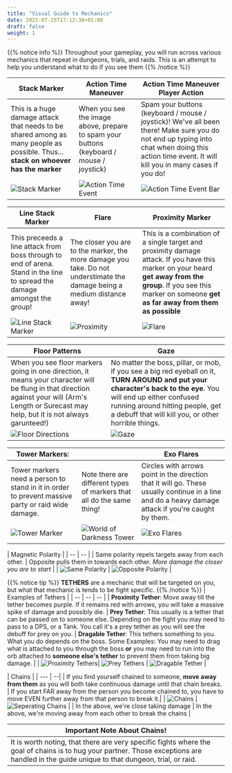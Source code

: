 ```yaml
---
title: "Visual Guide to Mechanics"
date: 2021-07-25T17:12:38+01:00
draft: false
weight: 1
---
```

 

{{% notice info %}}
Throughout your gameplay, you will run across various mechanics that repeat in dungeons, trials, and raids. This is an attempt to help you understand what to do if you see them
{{% /notice %}}

| Stack Marker | Action Time Maneuver | Action Time Maneuver Player Action |
| -- | -- | --- |
| This is a huge damage attack that needs to be shared among as many people as possible. Thus... **stack on whoever has the marker** | When you see the image above, prepare to spam your buttons (keyboard / mouse / joystick) | Spam your buttons (keyboard / mouse / joystick)! We've all been there! Make sure you do not end up typing into chat when doing this action time event. It will kill you in many cases if you do! |
| ![Stack Marker](/images/stack-marker.jpg) | ![Action Time Event](/images/action-time-event.jpg) | ![Action Time Event Bar](/images/action-time-event-bar.jpg) |


| Line Stack Marker | Flare | Proximity Marker
| -- | -- | -- |
| This preceeds a line attack from boss through to end of arena. Stand in the line to spread the damage amongst the group! | The closer you are to the marker, the more damage you take. Do not understimate the damage being a medium distance away! | This is a combination of a single target and proximity damage attack. If you have this marker on your heard **get away from the group**. If you see this marker on someone **get as far away from them as possible** |
| ![Line Stack Marker](/images/line-stack.jpg) | ![Proximity](/images/proximity.jpg) | ![Flare](/images/flare.jpg)|

| Floor Patterns | Gaze  |
| --- | -- |
| When you see floor markers going in one direction, it means your character will be flung in that direction against your will (Arm's Length or Surecast may help, but it is not always garunteed!) | No matter the boss, pillar, or mob, if you see a big red eyeball on it, **TURN AROUND and put your character's back to the eye**. You will end up either confused running around hitting people, get a debuff that will kill you, or other horrible things. | 
| ![Floor Directions](/images/direction-marker.jpg) | ![Gaze](/images/turn-around-eye.jpg) |

| Tower Markers: | | Exo Flares
| --- | -- | -- | 
| Tower markers need a person to stand in it in order to prevent massive party or raid wide damage. |Note there are different types of markers that all do the same thing!  | Circles with arrows point in the direction that it will go. These usually continue in a line and do a heavy damage attack if you're caught by them. |
| ![Tower Marker](/images/tower-marker.jpg) | ![World of Darkness Tower](/images/dark-tower.jpg) | ![Exo Flares](/images/exo-flare.jpg) |


| Magnetic Polarity |
| -- | -- |
| Same polarity repels targets away from each other. |  Opposite pulls them in towards each other. *More damage the closer you are to start* |
| ![Same Polarity](/images/same-polarity.jpg) |  ![Opposite Polarity](/images/opposite-polarity.jpg) |

{{% notice tip %}}
**TETHERS** are a mechanic that will be targeted on you, but what that mechanic is tends to be fight specific. 
{{% /notice %}}
| Examples of Tethers |
| -- | -- | -- | 
| **Proximity Tether**: Move away till the tether becomes purple. If it remains red with arrows, you will take a massive spike of damage and possibly die.  |  **Prey Tether**: This usually is a tether that can be passed on to someone else. Depending on the fight you may need to pass to a DPS, or a Tank. You call it's a prey tether as you will see the debuff for prey on you. | **Dragable Tether**: This tethers something to you. What you do depends on the boss. Some Examples: You may need to drag what is attached to you through the boss **or** you may need to run into the orb attached to **someone else's tether** to prevent them from taking big damage. |
| ![Proximity Tethers](/images/proximity-tether.jpg)| ![Prey Tethers](/images/prey-tether.jpg) | ![Dragable Tether](/images/drag-tether.jpg) |

| Chains |
| --- | --| 
| If you find yourself chained to someone, **move away from them** as you will both take continuous damage until that chain breaks.  | If you start FAR away from the person you become chained to, you have to move EVEN further away from that person to break it.|
| ![Chains](/images/close-chains.jpg) | ![Seperating Chains](/images/distancing-chains.jpg) |
| In the above, we're close taking damage | In the above, we're moving away from each other to break the chains |

| Important Note About Chains!
|---|
| It is worth noting, that there are very specific fights where the goal of chains is to hug your partner. Those exceptions are handled in the guide unique to that dungeon, trial, or raid. |
